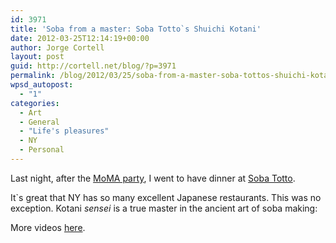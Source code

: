 ```yaml
---
id: 3971
title: 'Soba from a master: Soba Totto`s Shuichi Kotani'
date: 2012-03-25T12:14:19+00:00
author: Jorge Cortell
layout: post
guid: http://cortell.net/blog/?p=3971
permalink: /blog/2012/03/25/soba-from-a-master-soba-tottos-shuichi-kotani/
wpsd_autopost:
  - "1"
categories:
  - Art
  - General
  - "Life's pleasures"
  - NY
  - Personal
---
```

Last night, after the <a title="http://cortell.net/blog/2012/03/the-moma-members-night-party-and-the-economy-of-access-as-identity/" href="http://cortell.net/blog/2012/03/the-moma-members-night-party-and-the-economy-of-access-as-identity/" target="_blank">MoMA party</a>, I went to have dinner at <a title="http://worldwide-soba.com/" href="http://worldwide-soba.com/" target="_blank">Soba Totto</a>.

It`s great that NY has so many excellent Japanese restaurants. This was no exception. Kotani _sensei_ is a true master in the ancient art of soba making:</p> 

More videos <a title="http://worldwide-soba.com/movie/movie_1" href="http://worldwide-soba.com/movie/movie_1" target="_blank">here</a>.